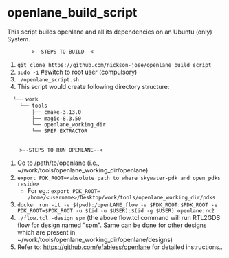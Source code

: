 # openlane_build_script
This script builds openlane and all its dependencies on an Ubuntu (only) System.

            >--STEPS TO BUILD--<

1. `git clone https://github.com/nickson-jose/openlane_build_script`
2. `sudo -i` #switch to root user (compulsory)
3. `./openlane_script.sh`
4. This script would create following directory structure:
```bash  
  └── work
    └── tools
        ├── cmake-3.13.0 
        ├── magic-8.3.50 
        └── openlane_working_dir
        └── SPEF EXTRACTOR
            
```              
        >--STEPS TO RUN OPENLANE--<

1. Go to /path/to/openlane (i.e., ~/work/tools/openlane_working_dir/openlane)
2. `export PDK_ROOT=<absolute path to where skywater-pdk and open_pdks reside>`
     - For eg.: `export PDK_ROOT= /home/<username>/Desktop/work/tools/openlane_working_dir/pdks`
3. `docker run -it -v $(pwd):/openLANE_flow -v $PDK_ROOT:$PDK_ROOT -e PDK_ROOT=$PDK_ROOT -u $(id -u $USER):$(id -g $USER) openlane:rc2`
4. `./flow.tcl -design spm`
(the above flow.tcl command will run RTL2GDS flow for design named "spm". Same can be done for other designs which are present in ~/work/tools/openlane_working_dir/openlane/designs)
5. Refer to: https://github.com/efabless/openlane for detailed instructions..
